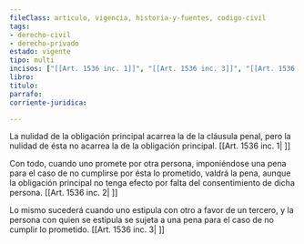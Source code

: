 ```yaml
---
fileClass: articulo, vigencia, historia-y-fuentes, codigo-civil
tags:
- derecho-civil
- derecho-privado
estado: vigente
tipo: multi
incisos: ["[[Art. 1536 inc. 1]]", "[[Art. 1536 inc. 3]]", "[[Art. 1536 inc. 2]]"]
libro:
titulo:
parrafo:
corriente-juridica:

---
```

La nulidad de la obligación principal acarrea la de la cláusula penal, pero la nulidad de ésta no acarrea la de la obligación principal. [[Art. 1536 inc. 1| ]]

Con todo, cuando uno promete por otra persona, imponiéndose una pena para el caso de no cumplirse por ésta lo prometido, valdrá la pena, aunque la obligación principal no tenga efecto por falta del consentimiento de dicha persona. [[Art. 1536 inc. 2| ]]

Lo mismo sucederá cuando uno estipula con otro a favor de un tercero, y la persona con quien se estipula se sujeta a una pena para el caso de no cumplir lo prometido. [[Art. 1536 inc. 3| ]]